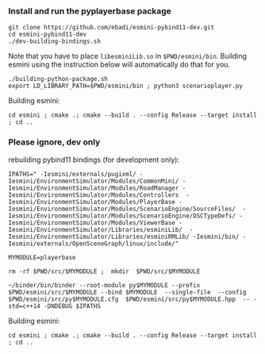 
### Install and run the pyplayerbase package
```
git clone https://github.com/ebadi/esmini-pybind11-dev.git
cd esmini-pybind11-dev
./dev-building-bindings.sh
```
Note that you have to place `libesminiLib.so` in `$PWD/esmini/bin`. Building esmini using the instruction below will automatically do that for you. 
```
./building-python-package.sh
export LD_LIBRARY_PATH=$PWD/esmini/bin ; python3 scenarioplayer.py
```



Building esmini:
```
cd esmini ; cmake .; cmake --build . --config Release --target install ; cd ..
```

### Please ignore, dev only 
rebuilding pybind11 bindings (for development only): 
```
IPATHS=" -Iesmini/externals/pugixml/ -Iesmini/EnvironmentSimulator/Modules/CommonMini/ -Iesmini/EnvironmentSimulator/Modules/RoadManager -Iesmini/EnvironmentSimulator/Modules/Controllers  -Iesmini/EnvironmentSimulator/Modules/PlayerBase -Iesmini/EnvironmentSimulator/Modules/ScenarioEngine/SourceFiles/  -Iesmini/EnvironmentSimulator/Modules/ScenarioEngine/OSCTypeDefs/ -Iesmini/EnvironmentSimulator/Modules/ViewerBase -Iesmini/EnvironmentSimulator/Libraries/esminiLib/  -Iesmini/EnvironmentSimulator/Libraries/esminiRMLib/ -Iesmini/bin/ -Iesmini/externals/OpenSceneGraph/linux/include/"

MYMODULE=playerbase

rm -rf $PWD/src/$MYMODULE ;  mkdir  $PWD/src/$MYMODULE

~/binder/bin/binder --root-module py$MYMODULE --prefix $PWD/esmini/src/$MYMODULE --bind $MYMODULE  --single-file  --config $PWD/esmini/src/py$MYMODULE.cfg  $PWD/esmini/src/py$MYMODULE.hpp  -- -std=c++14 -DNDEBUG $IPATHS
```

Building esmini:
```
cd esmini ; cmake .; cmake --build . --config Release --target install ; cd ..
```
